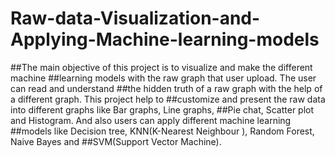 # Raw-data-Visualization-and-Applying-Machine-learning-models

##The main objective of this project is to visualize and make the different machine
##learning models with the raw graph that user upload. The user can read and understand
##the hidden truth of a raw graph with the help of a different graph. This project help to
##customize and present the raw data into different graphs like Bar graphs, Line graphs,
##Pie chat, Scatter plot and Histogram. And also users can apply different machine learning
##models like Decision tree, KNN(K-Nearest Neighbour ), Random Forest, Naive Bayes and
##SVM(Support Vector Machine).
